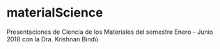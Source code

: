 # materialScience
Presentaciones de Ciencia de los Materiales del semestre Enero - Junio 2018 con la Dra. Krishnan Bindú

